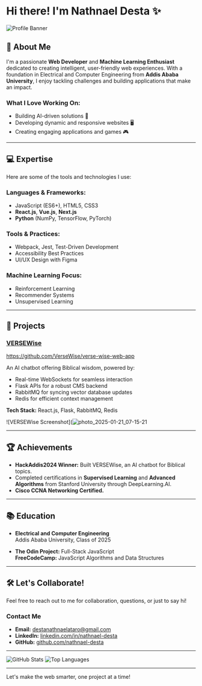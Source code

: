 # Hi there! I'm Nathnael Desta ✨

![Profile Banner](![IMG_20250103_110952_084](https://github.com/user-attachments/assets/fd3d80b3-62e3-4467-a5f2-5040dbb49100)
)

## 🚀 About Me
I'm a passionate **Web Developer** and **Machine Learning Enthusiast** dedicated to creating intelligent, user-friendly web experiences. With a foundation in Electrical and Computer Engineering from **Addis Ababa University**, I enjoy tackling challenges and building applications that make an impact.

### **What I Love Working On:**
- Building AI-driven solutions 🌟
- Developing dynamic and responsive websites 🖥️
- Creating engaging applications and games 🎮

---

## 💻 Expertise
Here are some of the tools and technologies I use:

### **Languages & Frameworks:**
- JavaScript (ES6+), HTML5, CSS3
- **React.js**, **Vue.js**, **Next.js**
- **Python** (NumPy, TensorFlow, PyTorch)

### **Tools & Practices:**
- Webpack, Jest, Test-Driven Development
- Accessibility Best Practices
- UI/UX Design with Figma

### **Machine Learning Focus:**
- Reinforcement Learning
- Recommender Systems
- Unsupervised Learning

---

## 🌟 Projects
### [VERSEWise](https://versewise.io)
https://github.com/VerseWise/verse-wise-web-app

An AI chatbot offering Biblical wisdom, powered by:
- Real-time WebSockets for seamless interaction
- Flask APIs for a robust CMS backend
- RabbitMQ for syncing vector database updates
- Redis for efficient context management

**Tech Stack:** React.js, Flask, RabbitMQ, Redis


![VERSEWise Screenshot](![photo_2025-01-21_07-15-21](https://github.com/user-attachments/assets/5bd1b363-fa40-4b87-9b43-e0248ee19459)



---

## 🏆 Achievements
- **HackAddis2024 Winner:** Built VERSEWise, an AI chatbot for Biblical topics.
- Completed certifications in **Supervised Learning** and **Advanced Algorithms** from Stanford University through DeepLearning.AI.
- **Cisco CCNA Networking Certified.**

---

## 📚 Education
- **Electrical and Computer Engineering**  
  Addis Ababa University, Class of 2025

- **The Odin Project:** Full-Stack JavaScript  
  **FreeCodeCamp:** JavaScript Algorithms and Data Structures

---

## 🛠️ Let's Collaborate!
Feel free to reach out to me for collaboration, questions, or just to say hi!

### **Contact Me**
- **Email:** [destanathnaelataro@gmail.com](mailto:destanathnaelataro@gmail.com)
- **LinkedIn:** [linkedin.com/in/nathnael-desta](https://linkedin.com/in/nathnael-desta)
- **GitHub:** [github.com/nathnael-desta](https://github.com/nathnael-desta)

---

![GitHub Stats](https://github-readme-stats.vercel.app/api?username=nathnael-desta&show_icons=true&theme=radical)
![Top Languages](https://github-readme-stats.vercel.app/api/top-langs/?username=nathnael-desta&layout=compact&theme=radical)

---

Let's make the web smarter, one project at a time!

